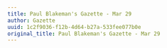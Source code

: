 ```yaml
---
title: Paul Blakeman's Gazette - Mar 29
author: Gazette
uuid: 1c2f9036-f12b-4d64-b27a-533fee077b0e
original_title: Paul Blakeman's Gazette - Mar 29
---
```


